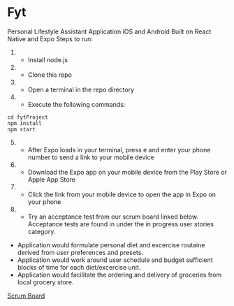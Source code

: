 # Fyt
Personal Lifestyle Assistant Application
iOS and Android
Built on React Native and Expo
Steps to run:
1. - Install node.js
2. - Clone this repo
3. - Open a terminal in the repo directory
4. - Execute the following commands:
``` 
cd fytProject
npm install
npm start
```
5. - After Expo loads in your terminal, press e and enter your phone number to send a link to your mobile device
6. - Download the Expo app on your mobile device from the Play Store or Apple App Store
7. - Click the link from your mobile device to open the app in Expo on your phone
8. - Try an acceptance test from our scrum board linked below. Acceptance tests are found in under the in progress user stories category.



* Application would formulate personal diet and excercise routaine derived from user preferences and presets.
* Application would work around user schedule and budget sufficient blocks of time for each diet/excercise unit.
* Application would facilitate the ordering and delivery of groceries from local grocery store.

[Scrum Board](https://app.zenhub.com/workspaces/fyt-442-sprints-5c61e6bc07f7325bdc79537c/boards?repos=161542235)
